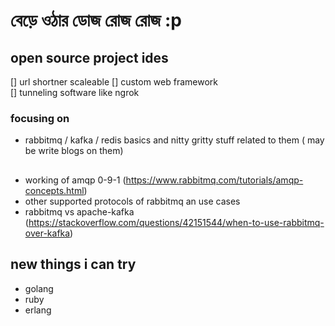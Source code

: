 # বেড়ে ওঠার ডোজ রোজ রোজ  :p 



## open source project ides 
[] url shortner scaleable 
[] custom web framework  
[] tunneling software like ngrok                                                                                                                                                                                                                                                                                                                                                                                                                                                                                                      
### focusing on 

- rabbitmq / kafka / redis basics and nitty gritty stuff related to them ( may be write blogs on them)

## 
- working of amqp 0-9-1 (https://www.rabbitmq.com/tutorials/amqp-concepts.html)
- other supported protocols of rabbitmq an use cases 
- rabbitmq vs apache-kafka (https://stackoverflow.com/questions/42151544/when-to-use-rabbitmq-over-kafka)

## new things i can try 
- golang 
- ruby 
- erlang 